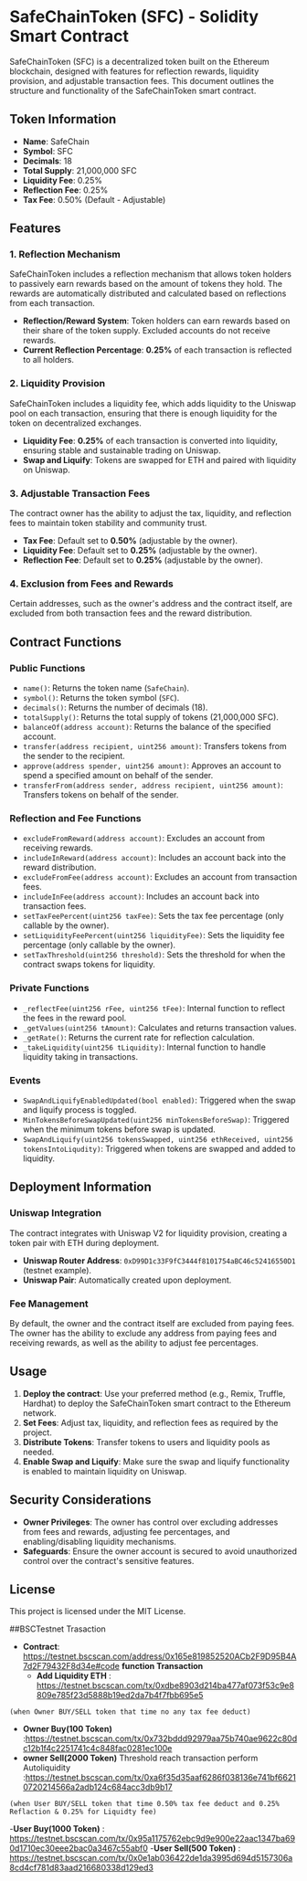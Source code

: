 # SafeChainToken (SFC) - Solidity Smart Contract

SafeChainToken (SFC) is a decentralized token built on the Ethereum blockchain, designed with features for reflection rewards, liquidity provision, and adjustable transaction fees. This document outlines the structure and functionality of the SafeChainToken smart contract.

## Token Information

- **Name**: SafeChain
- **Symbol**: SFC
- **Decimals**: 18
- **Total Supply**: 21,000,000 SFC
- **Liquidity Fee**: 0.25%
- **Reflection Fee**: 0.25%
- **Tax Fee**: 0.50% (Default - Adjustable)

## Features

### 1. Reflection Mechanism
SafeChainToken includes a reflection mechanism that allows token holders to passively earn rewards based on the amount of tokens they hold. The rewards are automatically distributed and calculated based on reflections from each transaction.

- **Reflection/Reward System**: Token holders can earn rewards based on their share of the token supply. Excluded accounts do not receive rewards.
- **Current Reflection Percentage**: **0.25%** of each transaction is reflected to all holders.

### 2. Liquidity Provision
SafeChainToken includes a liquidity fee, which adds liquidity to the Uniswap pool on each transaction, ensuring that there is enough liquidity for the token on decentralized exchanges.

- **Liquidity Fee**: **0.25%** of each transaction is converted into liquidity, ensuring stable and sustainable trading on Uniswap.
- **Swap and Liquify**: Tokens are swapped for ETH and paired with liquidity on Uniswap.
  
### 3. Adjustable Transaction Fees
The contract owner has the ability to adjust the tax, liquidity, and reflection fees to maintain token stability and community trust.

- **Tax Fee**: Default set to **0.50%** (adjustable by the owner).
- **Liquidity Fee**: Default set to **0.25%** (adjustable by the owner).
- **Reflection Fee**: Default set to **0.25%** (adjustable by the owner).
  
### 4. Exclusion from Fees and Rewards
Certain addresses, such as the owner's address and the contract itself, are excluded from both transaction fees and the reward distribution.

## Contract Functions

### Public Functions
- `name()`: Returns the token name (`SafeChain`).
- `symbol()`: Returns the token symbol (`SFC`).
- `decimals()`: Returns the number of decimals (18).
- `totalSupply()`: Returns the total supply of tokens (21,000,000 SFC).
- `balanceOf(address account)`: Returns the balance of the specified account.
- `transfer(address recipient, uint256 amount)`: Transfers tokens from the sender to the recipient.
- `approve(address spender, uint256 amount)`: Approves an account to spend a specified amount on behalf of the sender.
- `transferFrom(address sender, address recipient, uint256 amount)`: Transfers tokens on behalf of the sender.
  
### Reflection and Fee Functions
- `excludeFromReward(address account)`: Excludes an account from receiving rewards.
- `includeInReward(address account)`: Includes an account back into the reward distribution.
- `excludeFromFee(address account)`: Excludes an account from transaction fees.
- `includeInFee(address account)`: Includes an account back into transaction fees.
- `setTaxFeePercent(uint256 taxFee)`: Sets the tax fee percentage (only callable by the owner).
- `setLiquidityFeePercent(uint256 liquidityFee)`: Sets the liquidity fee percentage (only callable by the owner).
- `setTaxThreshold(uint256 threshold)`: Sets the threshold for when the contract swaps tokens for liquidity.
  
### Private Functions
- `_reflectFee(uint256 rFee, uint256 tFee)`: Internal function to reflect the fees in the reward pool.
- `_getValues(uint256 tAmount)`: Calculates and returns transaction values.
- `_getRate()`: Returns the current rate for reflection calculation.
- `_takeLiquidity(uint256 tLiquidity)`: Internal function to handle liquidity taking in transactions.
  
### Events
- `SwapAndLiquifyEnabledUpdated(bool enabled)`: Triggered when the swap and liquify process is toggled.
- `MinTokensBeforeSwapUpdated(uint256 minTokensBeforeSwap)`: Triggered when the minimum tokens before swap is updated.
- `SwapAndLiquify(uint256 tokensSwapped, uint256 ethReceived, uint256 tokensIntoLiqudity)`: Triggered when tokens are swapped and added to liquidity.

## Deployment Information

### Uniswap Integration
The contract integrates with Uniswap V2 for liquidity provision, creating a token pair with ETH during deployment. 

- **Uniswap Router Address**: `0xD99D1c33F9fC3444f8101754aBC46c52416550D1` (testnet example).
- **Uniswap Pair**: Automatically created upon deployment.

### Fee Management
By default, the owner and the contract itself are excluded from paying fees. The owner has the ability to exclude any address from paying fees and receiving rewards, as well as the ability to adjust fee percentages.

## Usage

1. **Deploy the contract**: Use your preferred method (e.g., Remix, Truffle, Hardhat) to deploy the SafeChainToken smart contract to the Ethereum network.
2. **Set Fees**: Adjust tax, liquidity, and reflection fees as required by the project.
3. **Distribute Tokens**: Transfer tokens to users and liquidity pools as needed.
4. **Enable Swap and Liquify**: Make sure the swap and liquify functionality is enabled to maintain liquidity on Uniswap.

## Security Considerations

- **Owner Privileges**: The owner has control over excluding addresses from fees and rewards, adjusting fee percentages, and enabling/disabling liquidity mechanisms.
- **Safeguards**: Ensure the owner account is secured to avoid unauthorized control over the contract's sensitive features.

## License

This project is licensed under the MIT License.

##BSCTestnet Trasaction

- **Contract**: https://testnet.bscscan.com/address/0x165e819852520ACb2F9D95B4A7d2F79432F8d34e#code
**function Transaction**
  - **Add Liquidity ETH** : https://testnet.bscscan.com/tx/0xdbe8903d214ba477af073f53c9e8809e785f23d5888b19ed2da7b4f7fbb695e5
     
`(when Owner BUY/SELL token that time no any tax fee deduct)`

  - **Owner Buy(100 Token)** :https://testnet.bscscan.com/tx/0x732bddd92979aa75b740ae9622c80dc12b1f4c2251741c4c848fac0281ec100e
  - **owner Sell(2000 Token)**
    Threshold reach transaction perform Autoliquidity 
    :https://testnet.bscscan.com/tx/0xa6f35d35aaf6286f038136e741bf66210720214566a2adb124c684acc3db9b17

`(when User BUY/SELL token that time 0.50% tax fee deduct and 0.25% Reflaction & 0.25% for Liquidty fee)`

 -**User Buy(1000 Token)** : https://testnet.bscscan.com/tx/0x95a1175762ebc9d9e900e22aac1347ba690d1710ec30eee2bac0a3467c55abf0
 -**User Sell(500 Token)** : https://testnet.bscscan.com/tx/0x0e1ab036422de1da3995d694d5157306a8cd4cf781d83aad216680338d129ed3
